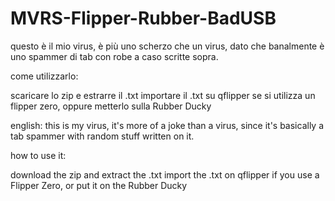 # MVRS-Flipper-Rubber-BadUSB

questo è il mio virus, è più uno scherzo che un virus, dato che banalmente è uno spammer di tab con robe a caso scritte sopra.


come utilizzarlo:

scaricare lo zip e estrarre il .txt
importare il .txt su qflipper se si utilizza un flipper zero, oppure metterlo sulla Rubber Ducky


english:
this is my virus, it's more of a joke than a virus, since it's basically a tab spammer with random stuff written on it.


how to use it:

download the zip and extract the .txt
import the .txt on qflipper if you use a Flipper Zero, or put it on the Rubber Ducky

